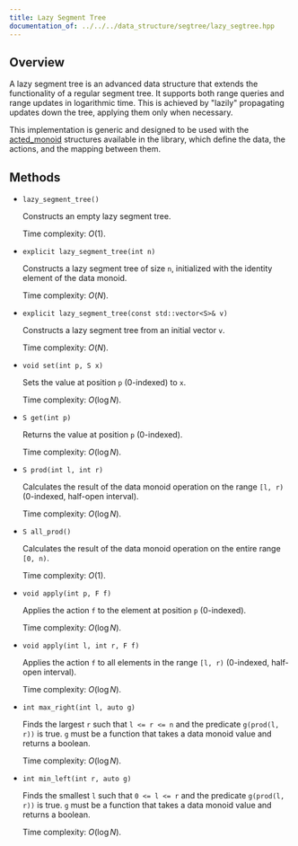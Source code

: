 ```yaml
---
title: Lazy Segment Tree
documentation_of: ../../../data_structure/segtree/lazy_segtree.hpp
---
```


## Overview

A lazy segment tree is an advanced data structure that extends the functionality of a regular segment tree. It supports both range queries and range updates in logarithmic time. This is achieved by "lazily" propagating updates down the tree, applying them only when necessary.

This implementation is generic and designed to be used with the [acted_monoid](../../monoid/acted_monoid.hpp) structures available in the library, which define the data, the actions, and the mapping between them.

## Methods

* `lazy_segment_tree()`

    Constructs an empty lazy segment tree.

    Time complexity: $O(1)$.

* `explicit lazy_segment_tree(int n)`

    Constructs a lazy segment tree of size `n`, initialized with the identity element of the data monoid.

    Time complexity: $O(N)$.

* `explicit lazy_segment_tree(const std::vector<S>& v)`

    Constructs a lazy segment tree from an initial vector `v`.

    Time complexity: $O(N)$.

* `void set(int p, S x)`

    Sets the value at position `p` (0-indexed) to `x`.

    Time complexity: $O(\log N)$.

* `S get(int p)`

    Returns the value at position `p` (0-indexed).

    Time complexity: $O(\log N)$.

* `S prod(int l, int r)`

    Calculates the result of the data monoid operation on the range `[l, r)` (0-indexed, half-open interval).

    Time complexity: $O(\log N)$.

* `S all_prod()`

    Calculates the result of the data monoid operation on the entire range `[0, n)`.

    Time complexity: $O(1)$.

* `void apply(int p, F f)`

    Applies the action `f` to the element at position `p` (0-indexed).

    Time complexity: $O(\log N)$.

* `void apply(int l, int r, F f)`

    Applies the action `f` to all elements in the range `[l, r)` (0-indexed, half-open interval).

    Time complexity: $O(\log N)$.

* `int max_right(int l, auto g)`

    Finds the largest `r` such that `l <= r <= n` and the predicate `g(prod(l, r))` is true. `g` must be a function that takes a data monoid value and returns a boolean.

    Time complexity: $O(\log N)$.

* `int min_left(int r, auto g)`

    Finds the smallest `l` such that `0 <= l <= r` and the predicate `g(prod(l, r))` is true. `g` must be a function that takes a data monoid value and returns a boolean.

    Time complexity: $O(\log N)$.
